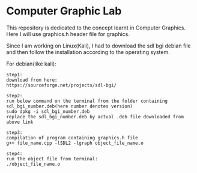 # Computer Graphic Lab
This repository is dedicated to the concept learnt in Computer Graphics.
Here I will use graphics.h header file for graphics.

Since I am working on Linux(Kali), I had to download the sdl bgi debian file and then follow the installation according to the operating system.

For debian(like kali):

    step1:
    download from here:
    https://sourceforge.net/projects/sdl-bgi/

    step2:
    run below command on the terminal from the folder containing sdl_bgi_number.deb(here number denotes version)
    sudo dpkg -i sdl_bgi_number.deb
    replace the sdl_bgi_number.deb by actual .deb file downloaded from above link

    step3:
    compilation of program containing graphics.h file 
    g++ file_name.cpp -lSDL2 -lgraph object_file_name.o 

    step4:
    run the object file from terminal:
    ./object_file_name.o 




